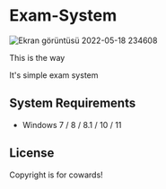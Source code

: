 # Exam-System

![Ekran görüntüsü 2022-05-18 234608](https://user-images.githubusercontent.com/64583157/169152878-6c2cdece-5cad-42c7-8fcc-744420cc6fb6.png)

This is the way

It's simple exam system
## System Requirements

* Windows 7 / 8 / 8.1 / 10 / 11

## License

Copyright is for cowards!
